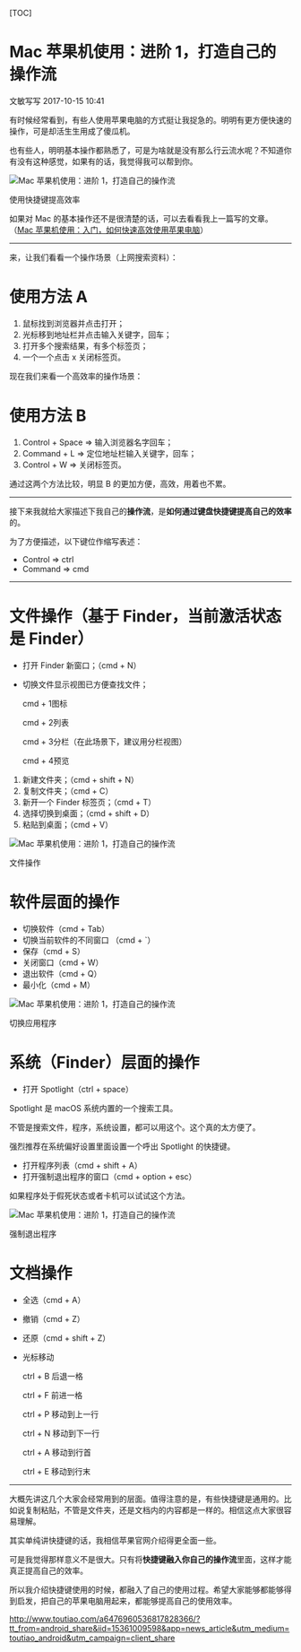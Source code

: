 [TOC]



# Mac 苹果机使用：进阶 1，打造自己的操作流

文敏写写 2017-10-15 10:41

有时候经常看到，有些人使用苹果电脑的方式挺让我捉急的。明明有更方便快速的操作，可是却活生生用成了傻瓜机。

也有些人，明明基本操作都熟悉了，可是为啥就是没有那么行云流水呢？不知道你有没有这种感觉，如果有的话，我觉得我可以帮到你。

![Mac 苹果机使用：进阶 1，打造自己的操作流](http://p3.pstatp.com/large/40070003a79bc3491353)

使用快捷键提高效率

如果对 Mac 的基本操作还不是很清楚的话，可以去看看我上一篇写的文章。（[Mac 苹果机使用：入门，如何快速高效使用苹果电脑](http://www.toutiao.com/i6476567445002797582/)）

------

来，让我们看看一个操作场景（上网搜索资料）：

# 使用方法 A

1. 鼠标找到浏览器并点击打开；
2. 光标移到地址栏并点击输入关键字，回车；
3. 打开多个搜索结果，有多个标签页；
4. 一个一个点击 x 关闭标签页。

现在我们来看一个高效率的操作场景：

# 使用方法 B

1. Control + Space => 输入浏览器名字回车；
2. Command + L => 定位地址栏输入关键字，回车；
3. Control + W => 关闭标签页。

通过这两个方法比较，明显 B 的更加方便，高效，用着也不累。

------

接下来我就给大家描述下我自己的**操作流**，是**如何通过键盘快捷键提高自己的效率**的。

为了方便描述，以下键位作缩写表述：

- Control => ctrl
- Command => cmd

------

# 文件操作（基于 Finder，当前激活状态是 Finder）

- 打开 Finder 新窗口；（cmd + N）

- 切换文件显示视图已方便查找文件；

  cmd + 1图标

  cmd + 2列表

  cmd + 3分栏（在此场景下，建议用分栏视图）

  cmd + 4预览

1. 新建文件夹；（cmd + shift + N）
2. 复制文件夹；（cmd + C）
3. 新开一个 Finder 标签页；（cmd + T）
4. 选择切换到桌面；（cmd + shift + D）
5. 粘贴到桌面；（cmd + V）

![Mac 苹果机使用：进阶 1，打造自己的操作流](http://p1.pstatp.com/large/4008000151ad9aa4509a)

文件操作

# 软件层面的操作

- 切换软件（cmd + Tab）
- 切换当前软件的不同窗口 （cmd + `）
- 保存（cmd + S）
- 关闭窗口（cmd + W）
- 退出软件（cmd + Q）
- 最小化（cmd + M）

![Mac 苹果机使用：进阶 1，打造自己的操作流](http://p1.pstatp.com/large/400a0001467e6f5a5c9a)

切换应用程序

# 系统（Finder）层面的操作

- 打开 Spotlight（ctrl + space）

Spotlight 是 macOS 系统内置的一个搜索工具。

不管是搜索文件，程序，系统设置，都可以用这个。这个真的太方便了。

强烈推荐在系统偏好设置里面设置一个呼出 Spotlight 的快捷键。

- 打开程序列表（cmd + shift + A）
- 打开强制退出程序的窗口（cmd + option + esc）

如果程序处于假死状态或者卡机可以试试这个方法。

![Mac 苹果机使用：进阶 1，打造自己的操作流](http://p3.pstatp.com/large/400600013d370e6744df)

强制退出程序

# 文档操作

- 全选（cmd + A）

- 撤销（cmd + Z）

- 还原（cmd + shift + Z）

- 光标移动

  ctrl + B 后退一格

  ctrl + F 前进一格

  ctrl + P 移动到上一行

  ctrl + N 移动到下一行

  ctrl + A 移动到行首

  ctrl + E 移动到行末

------

大概先讲这几个大家会经常用到的层面。值得注意的是，有些快捷键是通用的。比如说复制粘贴，不管是文件夹，还是文档内的内容都是一样的。相信这点大家很容易理解。

其实单纯讲快捷键的话，我相信苹果官网介绍得更全面一些。

可是我觉得那样意义不是很大。只有将**快捷键融入你自己的操作流**里面，这样才能真正提高自己的效率。

所以我介绍快捷键使用的时候，都融入了自己的使用过程。希望大家能够都能够得到启发，把自己的苹果电脑用起来，都能够提高自己的使用效率。





http://www.toutiao.com/a6476960536817828366/?tt_from=android_share&iid=15361009598&app=news_article&utm_medium=toutiao_android&utm_campaign=client_share